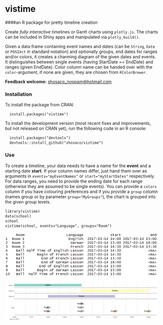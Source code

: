 # vistime
####an R package for pretty timeline creation

Create _fully interactive_ timelines or Gantt charts using `plotly.js`. The charts can be included in Shiny apps and manipulated via `plotly_build()`.

Given a data frame containing event names and dates (can be `String`, `Date` or `POSIXct` in standard notation) and optionally groups, end dates for ranges and/or colors, it creates a charming diagram of the given dates and events. It distinguishes between single events (having StartDate == EndDate) and ranges (given EndDate). Color column name can be handed over with the `color`-argument, if none are given, they are chosen from `RColorBrewer`.

**Feedback welcome:** shosaco_nospam@hotmail.com  

    

### Installation

To install the package from CRAN:

```{r}
  install.packages("vistime")
```

To install the development version (most recent fixes and improvements, but not released on CRAN yet), run the following code in an R console:
```{r}
  install.packages("devtools")
  devtools::install_github("shosaco/vistime")
```
     

### Use

To create a timeline, your data needs to have a name for the **event** and a starting date **start**. If your column names differ, just hand them over as arguments in `events="myEventNames"` or `start="myStartDates"` respectively. For data ranges, you need to provide the ending date for each range (otherwise they are assumed to be single events). You can provide a `colors` column if you have colouring preferences and if you provide a `group` column (names group or by parameter `group="MyGroups"`), the chart is grouped into the given group levels.

```{r}
library(vistime)
data(school)
school
vistime(school, events="Language", groups="Room")
```
    
      

![](inst/img/ex1data.png)
![](inst/img/ex1.png)
 
  



